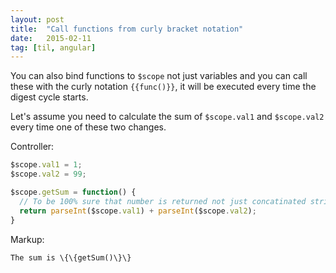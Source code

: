 ```yaml
---
layout: post
title:  "Call functions from curly bracket notation"
date:   2015-02-11
tag: [til, angular]
---
```


You can also bind functions to `$scope` not just variables and you can call these with the curly notation `{{func()}}`, it will
be executed every time the digest cycle starts.

Let's assume you need to calculate the sum of `$scope.val1` and `$scope.val2` every time one of these two changes.

Controller:

```javascript
$scope.val1 = 1;
$scope.val2 = 99;

$scope.getSum = function() {
  // To be 100% sure that number is returned not just concatinated strings
  return parseInt($scope.val1) + parseInt($scope.val2);
}
```

Markup:

```
The sum is \{\{getSum()\}\}
```
